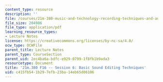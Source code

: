 ```yaml
---
content_type: resource
description: ''
file: /courses/21m-380-music-and-technology-recording-techniques-and-audio-production-fall-2016/c415fb541b297efb23ba14eb65d06106_MIT21M_380F16_ses06_note.pdf
file_size: 204986
file_type: application/pdf
learning_resource_types:
- Lecture Notes
license: https://creativecommons.org/licenses/by-nc-sa/4.0/
ocw_type: OCWFile
parent_title: Lecture Notes
parent_type: CourseSection
parent_uid: 2ec4ba6a-bdfc-e929-0799-1f8fb1b9ada3
resourcetype: Document
title: '21m.380 F16 -- Session 6: Basic Sound Editing Techniques'
uid: c415fb54-1b29-7efb-23ba-14eb65d06106
---
```


